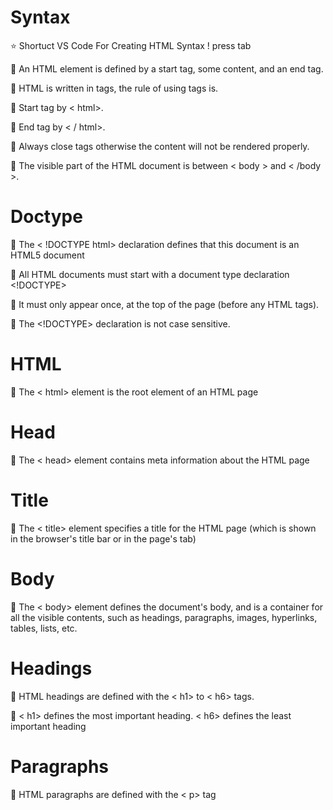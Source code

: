 # Syntax

:star: Shortuct VS Code For Creating HTML Syntax ! press tab

:loudspeaker: An HTML element is defined by a start tag, some content, and an end tag.

:loudspeaker: HTML is written in tags, the rule of using tags is.

:loudspeaker: Start tag by < html>.

:loudspeaker: End tag by < / html>. 

:loudspeaker: Always close tags otherwise the content will not be rendered properly.

:loudspeaker: The visible part of the HTML document is between < body > and < /body >.

# Doctype 

:loudspeaker: The < !DOCTYPE html> declaration defines that this document is an HTML5 document

:loudspeaker: All HTML documents must start with a document type declaration <!DOCTYPE>

:loudspeaker: It must only appear once, at the top of the page (before any HTML tags).

:loudspeaker: The <!DOCTYPE> declaration is not case sensitive.

# HTML 
:loudspeaker: The < html> element is the root element of an HTML page

# Head

:loudspeaker: The < head> element contains meta information about the HTML page

# Title

:loudspeaker: The < title> element specifies a title for the HTML page (which is shown in the browser's title bar or in the page's tab)

# Body

:loudspeaker: The < body> element defines the document's body, and is a container for all the visible contents, such as headings, paragraphs, images, hyperlinks, tables, lists, etc.

# Headings

:loudspeaker: HTML headings are defined with the < h1> to < h6> tags.

:loudspeaker: < h1> defines the most important heading. < h6> defines the least important heading


# Paragraphs

:loudspeaker: HTML paragraphs are defined with the < p> tag
